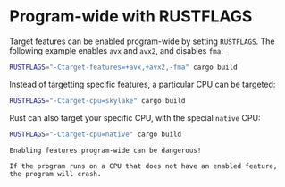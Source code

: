 # Program-wide with RUSTFLAGS

Target features can be enabled program-wide by setting `RUSTFLAGS`.
The following example enables `avx` and `avx2`, and disables `fma`:

```bash
RUSTFLAGS="-Ctarget-features=+avx,+avx2,-fma" cargo build
```

Instead of targetting specific features, a particular CPU can be targeted:

```bash
RUSTFLAGS="-Ctarget-cpu=skylake" cargo build
```

Rust can also target your specific CPU, with the special `native` CPU:

```bash
RUSTFLAGS="-Ctarget-cpu=native" cargo build
```


```admonish warning
Enabling features program-wide can be dangerous!

If the program runs on a CPU that does not have an enabled feature, the program will crash.
```
